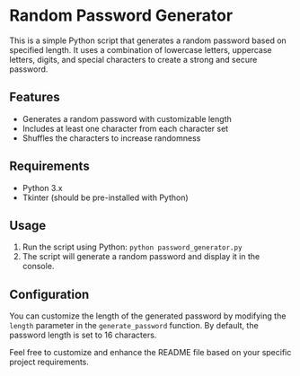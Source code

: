 # Random Password Generator

This is a simple Python script that generates a random password based on specified length. It uses a combination of lowercase letters, uppercase letters, digits, and special characters to create a strong and secure password.

## Features

- Generates a random password with customizable length
- Includes at least one character from each character set
- Shuffles the characters to increase randomness
  
## Requirements

- Python 3.x
- Tkinter (should be pre-installed with Python)

## Usage

1. Run the script using Python: `python password_generator.py`
2. The script will generate a random password and display it in the console.

## Configuration

You can customize the length of the generated password by modifying the `length` parameter in the `generate_password` function. By default, the password length is set to 16 characters.

Feel free to customize and enhance the README file based on your specific project requirements.
